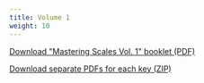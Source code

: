 ```yaml
---
title: Volume 1
weight: 10
---
```


[Download "Mastering Scales Vol. 1" booklet (PDF)](./mastering-scales/mastering-scales-2021-complete.pdf)

[Download separate PDFs for each key (ZIP)](./mastering-scales/mastering-scales-2021-separate-files.zip)
